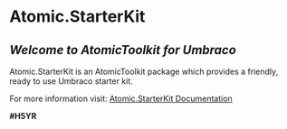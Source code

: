 # Atomic.StarterKit

## _Welcome to AtomicToolkit for Umbraco_
Atomic.StarterKit is an AtomicToolkit package which provides a friendly, ready to use Umbraco starter kit.

For more information visit: [Atomic.StarterKit Documentation](https://atomictoolkit.com/packages/atomicstarterkit)

**#H5YR**
